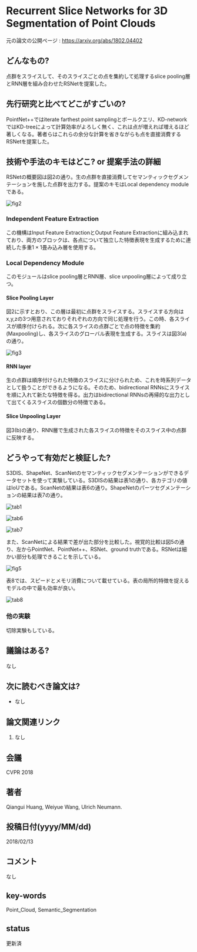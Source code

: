 # Recurrent Slice Networks for 3D Segmentation of Point Clouds

元の論文の公開ページ : https://arxiv.org/abs/1802.04402

## どんなもの?
点群をスライスして、そのスライスごとの点を集約して処理するslice pooling層とRNN層を組み合わせたRSNetを提案した。

## 先行研究と比べてどこがすごいの?
PointNet++ではiterate farthest point samplingとボールクエリ、KD-networkではKD-treeによって計算効率がよろしく無く、これは点が増えれば増えるほど著しくなる。著者らはこれらの余分な計算を省きながらも点を直接消費するRSNetを提案した。

## 技術や手法のキモはどこ? or 提案手法の詳細
RSNetの概要図は図2の通り。生の点群を直接消費してセマンティックセグメンテーションを施した点群を出力する。提案のキモはLocal dependency moduleである。

![fig2](img/RSNf3SoPC/fig2.png)

### Independent Feature Extraction
この機構はInput Feature ExtractionとOutput Feature Extractionに組み込まれており、両方のブロックは、各点について独立した特徴表現を生成するために連続した多重$1\times 1$畳み込み層を使用する。

### Local Dependency Module
このモジュールはslice pooling層とRNN層、slice unpooling層によって成り立つ。

#### Slice Pooling Layer
図2に示すとおり、この層は最初に点群をスライスする。スライスする方向はx,y,zの3つ用意されておりそれぞれの方向で同じ処理を行う。この時、各スライスが順序付けられる。次に各スライスの点群ごとで点の特徴を集約(Maxpooling)し、各スライスのグローバル表現を生成する。スライスは図3(a)の通り。

![fig3](img/RSNf3SoPC/fig3.png)

#### RNN layer
生の点群は順序付けられた特徴のスライスに分けられため、これを時系列データとして扱うことができるようになる。そのため、bidirectional RNNsにスライスを順に入れて新たな特徴を得る。出力はbidirectional RNNsの再帰的な出力として出てくるスライスの個数分の特徴である。

#### Slice Unpooling Layer
図3(b)の通り、RNN層で生成された各スライスの特徴をそのスライス中の点群に反映する。

## どうやって有効だと検証した?
S3DIS、ShapeNet、ScanNetのセマンティックセグメンテーションができるデータセットを使って実験している。S3DISの結果は表1の通り、各カテゴリの値はIoUである。ScanNetの結果は表6の通り。ShapeNetのパーツセグメンテーションの結果は表7の通り。

![tab1](img/RSNf3SoPC/tab1.png)

![tab6](img/RSNf3SoPC/tab6.png)

![tab7](img/RSNf3SoPC/tab7.png)

また、ScanNetによる結果で差が出た部分を比較した。視覚的比較は図5の通り、左からPointNet、PointNet++、RSNet、ground truthである。RSNetは細かい部分も処理できることを示している。

![fig5](img/RSNf3SoPC/fig5.png)

表8では、スピードとメモリ消費について載せている。表の局所的特徴を捉えるモデルの中で最も効率が良い。

![tab8](img/RSNf3SoPC/tab8.png)

### 他の実験
切除実験もしている。

## 議論はある?
なし

## 次に読むべき論文は?
- なし

## 論文関連リンク
1. なし

## 会議
CVPR 2018

## 著者
Qiangui Huang, Weiyue Wang, Ulrich Neumann.

## 投稿日付(yyyy/MM/dd)
2018/02/13

## コメント
なし

## key-words
Point_Cloud, Semantic_Segmentation

## status
更新済